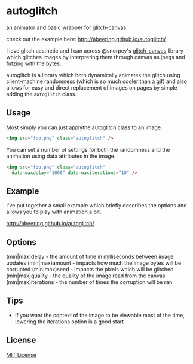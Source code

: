 autoglitch
==========

an animator and basic wrapper for [glitch-canvas](https://github.com/snorpey/glitch-canvas)

check out the example here: http://abeering.github.io/autoglitch/

I love glitch aesthetic and I can across @snorpey's [glitch-canvas](https://github.com/snorpey/glitch-canvas) library which glitches images by interpreting them through canvas as jpegs and futzing with the bytes.

autoglitch is a library which both dynamically animates the glitch using client-machine randomness (which is so much cooler than a gif) and also allows for easy and direct replacement of images on pages by simple adding the `autoglitch` class.

Usage
-------

Most simply you can just applythe autoglitch class to an image.

```html
<img src="foo.png" class="autoglitch" />
```

You can set a number of settings for both the randomness and the animation using data attributes in the image.

```html
<img src="foo.png" class="autoglitch"
  data-maxdelay="1000" data-maxiterations="10" />
```

Example
-------

I've put together a small example which briefly describes the options and allows you to play with animation a bit.

http://abeering.github.io/autoglitch/

Options
-------

(min|max)delay - the amount of time in milliseconds between image updates
(min|max)amount - impacts how much the image bytes will be corrupted
(min|max)seed - impacts the pixels which will be glitched
(min|max)quality - the quality of the image read from the canvas
(min|max)iterations - the number of times the corruption will be ran

Tips
----

- if you want the context of the image to be viewable most of the time, lowering the iterations option is a good start

License
-------

[MIT License](http://opensource.org/licenses/MIT)
